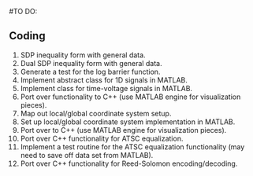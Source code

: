 #TO DO:

## Coding
1. SDP inequality form with general data.
1. Dual SDP inequality form with general data.
1. Generate a test for the log barrier function.
1. Implement abstract class for 1D signals in MATLAB.
1. Implement class for time-voltage signals in MATLAB.
1. Port over functionality to C++ (use MATLAB engine for visualization pieces).
1. Map out local/global coordinate system setup.
1. Set up local/global coordinate system implementation in MATLAB.
1. Port over to C++ (use MATLAB engine for visualization pieces).
1. Port over C++ functionality for ATSC equalization.
1. Implement a test routine for the ATSC equalization functionality (may need to
save off data set from MATLAB).
1. Port over C++ functionality for Reed-Solomon encoding/decoding.
